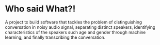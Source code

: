 # Who said What?!

A project to build software that tackles the problem of distinguishing conversation
in noisy audio signal, separating distinct speakers, identifying characteristics
of the speakers such age and gender through machine learning, and finally
transcribing the conversation.
